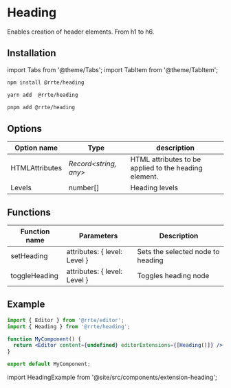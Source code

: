 # Heading

Enables creation of header elements. From h1 to h6.

## Installation

import Tabs from '@theme/Tabs';
import TabItem from '@theme/TabItem';

<Tabs>
  <TabItem value="npm" label="npm" default>

```bash
npm install @rrte/heading
```

  </TabItem>
  <TabItem value="yarn" label="yarn">

```bash
yarn add  @rrte/heading
```

  </TabItem>
  <TabItem value="pnpm" label="pnpm">

```bash
pnpm add @rrte/heading
```

  </TabItem>
</Tabs>

## Options

| Option name    | Type                   | description                                           |
| -------------- | ---------------------- | ----------------------------------------------------- |
| HTMLAttributes | _Record\<string, any>_ | HTML attributes to be applied to the heading element. |
| Levels         | number[]               | Heading levels                                        |

## Functions

| Function name | Parameters                    | Description                       |
| ------------- | ----------------------------- | --------------------------------- |
| setHeading    | attributes: \{ level: Level } | Sets the selected node to heading |
| toggleHeading | attributes: \{ level: Level } | Toggles heading node              |

## Example

```jsx
import { Editor } from '@rrte/editor';
import { Heading } from '@rrte/heading';

function MyComponent() {
  return <Editor content={undefined} editorExtensions={[Heading()]} />;
}

export default MyComponent;
```

import HeadingExample from '@site/src/components/extension-heading';

<HeadingExample />
